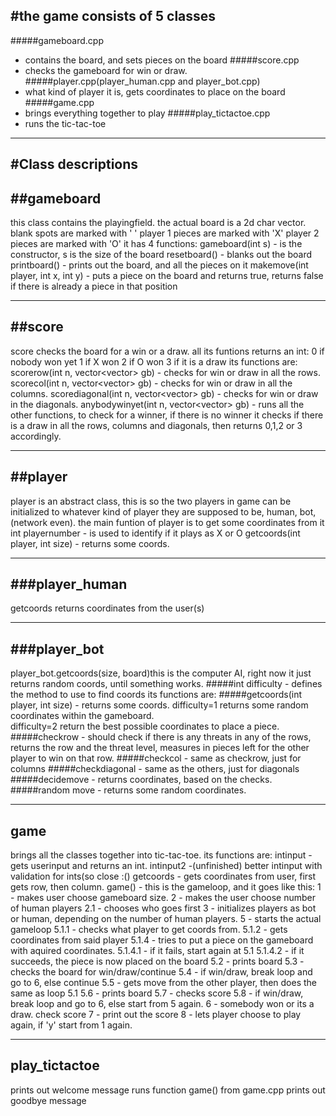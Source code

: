 #the game consists of 5 classes
------------------------------
#####gameboard.cpp 
- contains the board, and sets pieces on the board
#####score.cpp 
- checks the gameboard for win or draw.
#####player.cpp(player_human.cpp and player_bot.cpp)
- what kind of player it is, gets coordinates to place on the board
#####game.cpp 
- brings everything together to play
#####play_tictactoe.cpp 
- runs the tic-tac-toe

______________________________
#Class descriptions
------------------------------
##gameboard
---------
this class contains the playingfield.
the actual board is a 2d char vector.
blank spots are marked with ' '
player 1 pieces are marked with 'X'
player 2 pieces are marked with 'O'
it has 4 functions:
gameboard(int s) - is the constructor, s is the size of the board
resetboard() - blanks out the board
printboard() - prints out the board, and all the pieces on it
makemove(int player, int x, int y) - puts a piece on the board and returns true, returns false if there is already a piece in that position
_______
##score
-------
score checks the board for a win or a draw.
all its funtions returns an int:
0 if nobody won yet
1 if X won
2 if O won
3 if it is a draw
its functions are:
scorerow(int n, vector<vector<int>> gb) - checks for win or draw in all the rows.
scorecol(int n, vector<vector<int>> gb) - checks for win or draw in all the columns.
scorediagonal(int n, vector<vector<int>> gb) - checks for win or draw in the diagonals.
anybodywinyet(int n, vector<vector<int>> gb) - runs all the other functions, to check for a winner, if there is no winner it checks if there is a draw in all the rows, columns and diagonals, then returns 0,1,2 or 3 accordingly.

__________
##player
----------
player is an abstract class, this is so the two players in game can be initialized to whatever kind of player they are supposed to be, human, bot, (network even).
the main funtion of player is to get some coordinates from it
int playernumber - is used to identify if it plays as X or O
getcoords(int player, int size) - returns some coords.
_____________
###player_human
-------------
getcoords returns coordinates from the user(s)
__________
###player_bot
----------
player_bot.getcoords(size, board)this is the computer AI, right now it just returns random coords, until something works.
#####int difficulty - defines the method to use to find coords
its functions are:
#####getcoords(int player, int size) - returns some coords.
	difficulty=1 returns some random coordinates within the gameboard.	
	difficulty=2 return the best possible coordinates to place a piece.
#####checkrow - should check if there is any threats in any of the rows, returns the row and the threat level, measures in pieces left for the other player to win on that row.
#####checkcol - same as checkrow, just for columns
#####checkdiagonal - same as the others, just for diagonals
#####decidemove - returns coordinates, based on the checks.
#####random move - returns some random coordinates.

_________
game
---------
brings all the classes together into tic-tac-toe.
its functions are:
intinput - gets userinput and returns an int.
intinput2 -(unfinished) better intinput with validation for ints(so close :()
getcoords - gets coordinates from user, first gets row, then column.
game() - this is the gameloop, and it goes like this:
1 - makes user choose gameboard size.
2 - makes the user choose number of human players
2.1 - chooses who goes first
3 - initializes players as bot or human, depending on the number 	of human players.
5 - starts the actual gameloop
5.1.1 - checks what player to get coords from.
5.1.2 - gets coordinates from said player
5.1.4 - tries to put a piece on the gameboard with aquired 		coordinates.
5.1.4.1 - if it fails, start again at 5.1
5.1.4.2 - if it succeeds, the piece is now placed on the board
5.2 - prints board
5.3 - checks the board for win/draw/continue
5.4 - if win/draw, break loop and go to 6, else continue
5.5 - gets move from the other player, then does the same as loop 5.1
5.6 - prints board
5.7 - checks score
5.8 - if win/draw, break loop and go to 6, else start from 5 again.
6 - somebody won or its a draw. check score
7 - print out the score
8 - lets player choose to play again, if 'y' start from 1 again.

______________
play_tictactoe
--------------
prints out welcome message
runs function game() from game.cpp
prints out goodbye message
